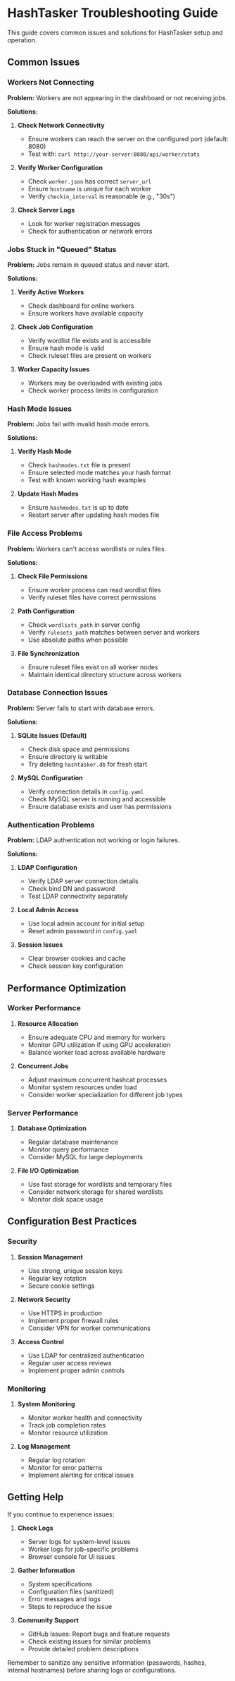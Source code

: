 # HashTasker Troubleshooting Guide

This guide covers common issues and solutions for HashTasker setup and operation.

## Common Issues

### Workers Not Connecting

**Problem:** Workers are not appearing in the dashboard or not receiving jobs.

**Solutions:**
1. **Check Network Connectivity**
   - Ensure workers can reach the server on the configured port (default: 8080)
   - Test with: `curl http://your-server:8080/api/worker/stats`

2. **Verify Worker Configuration**
   - Check `worker.json` has correct `server_url`
   - Ensure `hostname` is unique for each worker
   - Verify `checkin_interval` is reasonable (e.g., "30s")

3. **Check Server Logs**
   - Look for worker registration messages
   - Check for authentication or network errors

### Jobs Stuck in "Queued" Status

**Problem:** Jobs remain in queued status and never start.

**Solutions:**
1. **Verify Active Workers**
   - Check dashboard for online workers
   - Ensure workers have available capacity

2. **Check Job Configuration**
   - Verify wordlist file exists and is accessible
   - Ensure hash mode is valid
   - Check ruleset files are present on workers

3. **Worker Capacity Issues**
   - Workers may be overloaded with existing jobs
   - Check worker process limits in configuration

### Hash Mode Issues

**Problem:** Jobs fail with invalid hash mode errors.

**Solutions:**
1. **Verify Hash Mode**
   - Check `hashmodes.txt` file is present
   - Ensure selected mode matches your hash format
   - Test with known working hash examples

2. **Update Hash Modes**
   - Ensure `hashmodes.txt` is up to date
   - Restart server after updating hash modes file

### File Access Problems

**Problem:** Workers can't access wordlists or rules files.

**Solutions:**
1. **Check File Permissions**
   - Ensure worker process can read wordlist files
   - Verify ruleset files have correct permissions

2. **Path Configuration**
   - Check `wordlists_path` in server config
   - Verify `rulesets_path` matches between server and workers
   - Use absolute paths when possible

3. **File Synchronization**
   - Ensure ruleset files exist on all worker nodes
   - Maintain identical directory structure across workers

### Database Connection Issues

**Problem:** Server fails to start with database errors.

**Solutions:**
1. **SQLite Issues (Default)**
   - Check disk space and permissions
   - Ensure directory is writable
   - Try deleting `hashtasker.db` for fresh start

2. **MySQL Configuration**
   - Verify connection details in `config.yaml`
   - Check MySQL server is running and accessible
   - Ensure database exists and user has permissions

### Authentication Problems

**Problem:** LDAP authentication not working or login failures.

**Solutions:**
1. **LDAP Configuration**
   - Verify LDAP server connection details
   - Check bind DN and password
   - Test LDAP connectivity separately

2. **Local Admin Access**
   - Use local admin account for initial setup
   - Reset admin password in `config.yaml`

3. **Session Issues**
   - Clear browser cookies and cache
   - Check session key configuration

## Performance Optimization

### Worker Performance

1. **Resource Allocation**
   - Ensure adequate CPU and memory for workers
   - Monitor GPU utilization if using GPU acceleration
   - Balance worker load across available hardware

2. **Concurrent Jobs**
   - Adjust maximum concurrent hashcat processes
   - Monitor system resources under load
   - Consider worker specialization for different job types

### Server Performance

1. **Database Optimization**
   - Regular database maintenance
   - Monitor query performance
   - Consider MySQL for large deployments

2. **File I/O Optimization**
   - Use fast storage for wordlists and temporary files
   - Consider network storage for shared wordlists
   - Monitor disk space usage

## Configuration Best Practices

### Security

1. **Session Management**
   - Use strong, unique session keys
   - Regular key rotation
   - Secure cookie settings

2. **Network Security**
   - Use HTTPS in production
   - Implement proper firewall rules
   - Consider VPN for worker communications

3. **Access Control**
   - Use LDAP for centralized authentication
   - Regular user access reviews
   - Implement proper admin controls

### Monitoring

1. **System Monitoring**
   - Monitor worker health and connectivity
   - Track job completion rates
   - Monitor resource utilization

2. **Log Management**
   - Regular log rotation
   - Monitor for error patterns
   - Implement alerting for critical issues

## Getting Help

If you continue to experience issues:

1. **Check Logs**
   - Server logs for system-level issues
   - Worker logs for job-specific problems
   - Browser console for UI issues

2. **Gather Information**
   - System specifications
   - Configuration files (sanitized)
   - Error messages and logs
   - Steps to reproduce the issue

3. **Community Support**
   - GitHub Issues: Report bugs and feature requests
   - Check existing issues for similar problems
   - Provide detailed problem descriptions

Remember to sanitize any sensitive information (passwords, hashes, internal hostnames) before sharing logs or configurations.